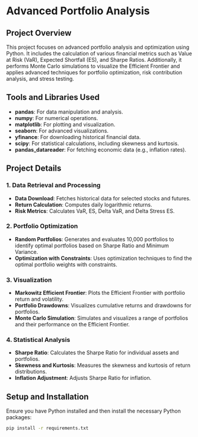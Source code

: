 # Advanced Portfolio Analysis

## Project Overview
This project focuses on advanced portfolio analysis and optimization using Python. It includes the calculation of various financial metrics such as Value at Risk (VaR), Expected Shortfall (ES), and Sharpe Ratios. Additionally, it performs Monte Carlo simulations to visualize the Efficient Frontier and applies advanced techniques for portfolio optimization, risk contribution analysis, and stress testing.

## Tools and Libraries Used
- **pandas**: For data manipulation and analysis.
- **numpy**: For numerical operations.
- **matplotlib**: For plotting and visualization.
- **seaborn**: For advanced visualizations.
- **yfinance**: For downloading historical financial data.
- **scipy**: For statistical calculations, including skewness and kurtosis.
- **pandas_datareader**: For fetching economic data (e.g., inflation rates).

## Project Details

### 1. Data Retrieval and Processing
- **Data Download**: Fetches historical data for selected stocks and futures.
- **Return Calculation**: Computes daily logarithmic returns.
- **Risk Metrics**: Calculates VaR, ES, Delta VaR, and Delta Stress ES.

### 2. Portfolio Optimization
- **Random Portfolios**: Generates and evaluates 10,000 portfolios to identify optimal portfolios based on Sharpe Ratio and Minimum Variance.
- **Optimization with Constraints**: Uses optimization techniques to find the optimal portfolio weights with constraints.

### 3. Visualization
- **Markowitz Efficient Frontier**: Plots the Efficient Frontier with portfolio return and volatility.
- **Portfolio Drawdowns**: Visualizes cumulative returns and drawdowns for portfolios.
- **Monte Carlo Simulation**: Simulates and visualizes a range of portfolios and their performance on the Efficient Frontier.

### 4. Statistical Analysis
- **Sharpe Ratio**: Calculates the Sharpe Ratio for individual assets and portfolios.
- **Skewness and Kurtosis**: Measures the skewness and kurtosis of return distributions.
- **Inflation Adjustment**: Adjusts Sharpe Ratio for inflation.

## Setup and Installation

Ensure you have Python installed and then install the necessary Python packages:

```bash
pip install -r requirements.txt
